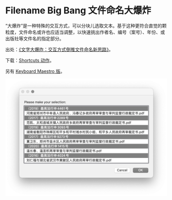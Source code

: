 # Filename Big Bang 文件命名大爆炸

“大爆炸”是一种特殊的交互方式，可以分块儿选取文本。基于这种更符合直觉的颗粒度，文件命名或许也应适当调整，以快速挑出作者名、编号（案号）、年份、或出版社等文件名的指定部分。

出处：[《文字大爆炸：交互方式倒推文件命名新思路》](https://utgd.net/article/20656)。

下载：[Shortcuts 动作](https://www.icloud.com/shortcuts/80e3933181d2478588415b207eb14e6d)。

另有 [Keyboard Maestro 版](https://github.com/BlackwinMin/Keyboard-Maestro-gallery/tree/master/Filename%20Big%20Bang)。

![title](img.png)